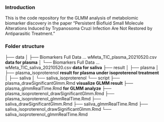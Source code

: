 ### Introduction

This is the code repository for the GLMM analysis of metabolomic biomarker discovery in the paper “Persistent Biofluid Small Molecule Alterations Induced by Trypanosoma Cruzi Infection Are Not Restored by Antiparasitic Treatment.”

### Folder structure

├── data
│   ├── Biomarkers Full Data ... wMeta_TIC_plasma_20210520.csv	**data for plasma**
│   └── Biomarkers Full Data ... wMeta_TIC_saliva_20210520.csv	**data for saliva**
├── result
│   ├── plasma 
│   ├── plasma_isoproterenol	**result for plasma under isoproterenol treatment**
│   ├── saliva
│   └── saliva_isoproterenol
└── script
    ├── plasma_drawSignificantGlmm.Rmd	**visualize GLMM result**
    ├── plasma_glmmRealTime.Rmd	**for GLMM analyze**
    ├── plasma_isoproterenol_drawSignificantGlmm.Rmd
    ├── plasma_isoproterenol_glmmRealTime.Rmd
    ├── saliva_drawSignificantGlmm.Rmd
    ├── saliva_glmmRealTime.Rmd
    ├── saliva_isoproterenol_drawSignificantGlmm.Rmd
    └── saliva_isoproterenol_glmmRealTime.Rmd